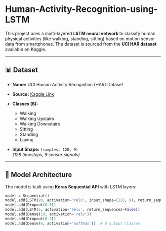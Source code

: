# Human-Activity-Recognition-using-LSTM
This project uses a multi-layered **LSTM neural network** to classify human physical activities (like walking, standing, sitting) based on motion sensor data from smartphones. The dataset is sourced from the **UCI HAR dataset** available on Kaggle.

---

## 📊 Dataset

- **Name:** UCI Human Activity Recognition (HAR) Dataset  
- **Source:** [Kaggle Link](https://www.kaggle.com/datasets/uciml/human-activity-recognition-with-smartphones)  
- **Classes (6):**
  - Walking
  - Walking Upstairs
  - Walking Downstairs
  - Sitting
  - Standing
  - Laying

- **Input Shape:** `(samples, 128, 9)`  
  *(128 timesteps, 9 sensor signals)*

---

## 🧠 Model Architecture

The model is built using **Keras Sequential API** with LSTM layers:

```python
model = Sequential()
model.add(LSTM(20, activation='relu', input_shape=(128, 9), return_sequences=True))
model.add(Dropout(0.5))
model.add(LSTM(5, activation='relu', return_sequences=False))
model.add(Dense(10, activation='relu'))
model.add(Dropout(0.3))
model.add(Dense(6, activation='softmax'))  # 6 output classes
